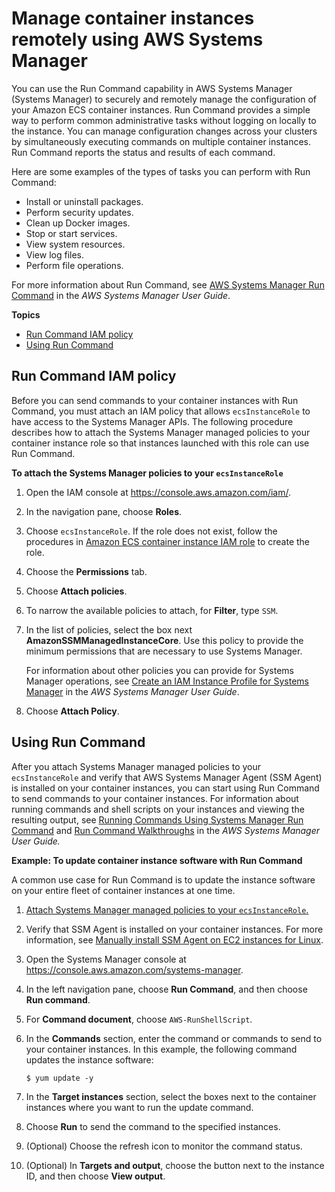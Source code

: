 # Manage container instances remotely using AWS Systems Manager<a name="ec2-run-command"></a>

You can use the Run Command capability in AWS Systems Manager \(Systems Manager\) to securely and remotely manage the configuration of your Amazon ECS container instances\. Run Command provides a simple way to perform common administrative tasks without logging on locally to the instance\. You can manage configuration changes across your clusters by simultaneously executing commands on multiple container instances\. Run Command reports the status and results of each command\.

Here are some examples of the types of tasks you can perform with Run Command:
+ Install or uninstall packages\.
+ Perform security updates\.
+ Clean up Docker images\.
+ Stop or start services\.
+ View system resources\.
+ View log files\.
+ Perform file operations\.

For more information about Run Command, see [AWS Systems Manager Run Command](https://docs.aws.amazon.com/systems-manager/latest/userguide/execute-remote-commands.html) in the *AWS Systems Manager User Guide*\.

**Topics**
+ [Run Command IAM policy](#run_command_iam_policy)
+ [Using Run Command](#using_run_command)

## Run Command IAM policy<a name="run_command_iam_policy"></a>

Before you can send commands to your container instances with Run Command, you must attach an IAM policy that allows `ecsInstanceRole` to have access to the Systems Manager APIs\. The following procedure describes how to attach the Systems Manager managed policies to your container instance role so that instances launched with this role can use Run Command\.

**To attach the Systems Manager policies to your `ecsInstanceRole`**

1. Open the IAM console at [https://console\.aws\.amazon\.com/iam/](https://console.aws.amazon.com/iam/)\.

1. In the navigation pane, choose **Roles**\. 

1. Choose `ecsInstanceRole`\. If the role does not exist, follow the procedures in [Amazon ECS container instance IAM role](instance_IAM_role.md) to create the role\.

1. Choose the **Permissions** tab\.

1. Choose **Attach policies**\.

1. To narrow the available policies to attach, for **Filter**, type `SSM`\.

1. In the list of policies, select the box next **AmazonSSMManagedInstanceCore**\. Use this policy to provide the minimum permissions that are necessary to use Systems Manager\.

   For information about other policies you can provide for Systems Manager operations, see [Create an IAM Instance Profile for Systems Manager](https://docs.aws.amazon.com/systems-manager/latest/userguide/setup-instance-profile.html) in the *AWS Systems Manager User Guide*\.

1. Choose **Attach Policy**\.

## Using Run Command<a name="using_run_command"></a>

After you attach Systems Manager managed policies to your `ecsInstanceRole` and verify that AWS Systems Manager Agent \(SSM Agent\) is installed on your container instances, you can start using Run Command to send commands to your container instances\. For information about running commands and shell scripts on your instances and viewing the resulting output, see [Running Commands Using Systems Manager Run Command](https://docs.aws.amazon.com/systems-manager/latest/userguide/run-command.html) and [Run Command Walkthroughs](https://docs.aws.amazon.com/systems-manager/latest/userguide/run-command-walkthroughs.html) in the *AWS Systems Manager User Guide\.* 

**Example: To update container instance software with Run Command**

A common use case for Run Command is to update the instance software on your entire fleet of container instances at one time\.

1. [Attach Systems Manager managed policies to your `ecsInstanceRole`\.](#run_command_iam_policy)

1. Verify that SSM Agent is installed on your container instances\. For more information, see [Manually install SSM Agent on EC2 instances for Linux](https://docs.aws.amazon.com/systems-manager/latest/userguide/sysman-manual-agent-install.html)\.

1. Open the Systems Manager console at [https://console\.aws\.amazon\.com/systems\-manager](https://console.aws.amazon.com/systems-manager)\.

1. In the left navigation pane, choose **Run Command**, and then choose **Run command**\.

1. For **Command document**, choose `AWS-RunShellScript`\.

1. In the **Commands** section, enter the command or commands to send to your container instances\. In this example, the following command updates the instance software:

   ```
   $ yum update -y
   ```

1. In the **Target instances** section, select the boxes next to the container instances where you want to run the update command\.

1. Choose **Run** to send the command to the specified instances\.

1. \(Optional\) Choose the refresh icon to monitor the command status\.

1. \(Optional\) In **Targets and output**, choose the button next to the instance ID, and then choose **View output**\.